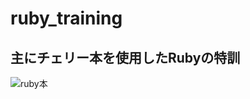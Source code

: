 # ruby_training

## 主にチェリー本を使用したRubyの特訓

![ruby本](https://github.com/Hayato-Kossy/ruby_training/assets/91725975/006d5863-2e3f-41af-90f9-a7f1efe0c9bc)
